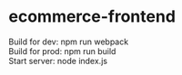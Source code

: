 # ecommerce-frontend
Build for dev: npm run webpack<br>
Build for prod: npm run build<br>
Start server: node index.js

